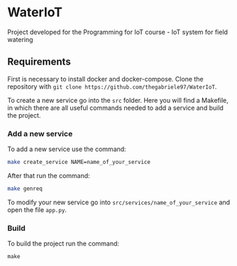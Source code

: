 # WaterIoT
Project developed for the Programming for IoT course - IoT system for field watering 

## Requirements
First is necessary to install docker and docker-compose. Clone the repository with ```git clone https://github.com/thegabriele97/WaterIoT```.

To create a new service go into the ```src``` folder. Here you will find a Makefile, in which there are all useful commands needed to add a service and build the project. 

### Add a new service

To add a new service use the command:

```sh
make create_service NAME=name_of_your_service
```

After that run the command: 

```sh
make genreq
```

To modify your new service go into ```src/services/name_of_your_service``` and open the file ```app.py```.


### Build

To build the project run the command:

```
make
```

